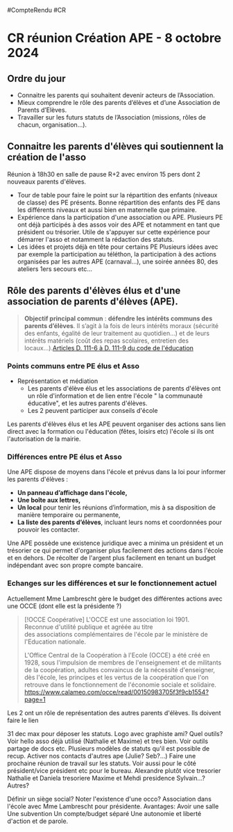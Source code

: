 #CompteRendu
#CR
# CR réunion Création APE - 8 octobre 2024
## Ordre du jour
- Connaitre les parents qui souhaitent devenir acteurs de l’Association.
- Mieux comprendre le rôle des parents d’élèves et d’une Association de Parents d’Elèves.
- Travailler sur les futurs statuts de l’Association (missions, rôles de chacun, organisation...).

## Connaitre les parents d'élèves qui soutiennent la création de l'asso
Réunion à 18h30 en salle de pause R+2 avec environ 15 pers dont 2 nouveaux parents d'élèves.

- Tour de table pour faire le point sur la répartition des enfants (niveaux de classe) des PE présents.
	Bonne répartition des enfants des PE dans les différents niveaux et aussi bien en maternelle que primaire.
- Expérience dans la participation d'une association ou APE.
	Plusieurs PE ont déjà participés à des assos voir des APE et notamment en tant que président ou trésorier. 
	Utile de s'appuyer sur cette expérience pour démarrer l'asso et notamment la rédaction des statuts.
- Les idées et projets déjà en tête pour certains PE
	Plusieurs idées avec par exemple la participation au téléthon, la participation à des actions organisées par les autres APE (carnaval...), une soirée années 80, des ateliers 1ers secours etc...

## Rôle des parents d'élèves élus et d'une association de parents d'élèves (APE).

>**Objectif principal commun** : **défendre les intérêts communs des parents d’élèves**. Il s’agit à la fois de leurs intérêts moraux (sécurité des enfants, égalité de leur traitement au quotidien…) et de leurs intérêts matériels (coût des repas scolaires, entretien des locaux…).[Articles D. 111-6 à D. 111-9 du code de l'éducation](https://www.legifrance.gouv.fr/codes/id/LEGISCTA000006182458/)
### Points communs entre PE élus et Asso
- Représentation et médiation
	- Les parents d'élève élus et les associations de parents d'élèves ont un rôle d'information et de lien entre l'école " la communauté éducative", et les autres parents d'élèves.
	- Les 2 peuvent participer aux conseils d'école

Les parents d'élèves élus et les APE peuvent organiser des actions sans lien direct avec la formation ou l'éducation (fêtes, loisirs etc) l'école si ils ont l'autorisation de la mairie.
### Différences entre PE élus et Asso

Une APE dispose de moyens dans l'école et prévus dans la loi pour informer les parents d'élèves :
- **Un panneau d’affichage dans l'école,**
- **Une boîte aux lettres,**
- **Un local** pour tenir les réunions d’information, mis à sa disposition de manière temporaire ou permanente,
- **La liste des parents d’élèves**, incluant leurs noms et coordonnées pour pouvoir les contacter.

Une APE possède une existence juridique avec a minima un président et un trésorier ce qui permet d'organiser plus facilement des actions dans l'école et en dehors. De récolter de l'argent plus facilement en tenant un budget indépendant avec son propre compte bancaire.

### Echanges sur les différences et sur le fonctionnement actuel
Actuellement Mme Lambrescht gère le budget des différentes actions avec une OCCE (dont elle est la présidente ?)

> [!OCCE Coopérative]
> L'OCCE est une association loi 1901.  
> Reconnue d'utilité publique et agréée au titre des associations complémentaires de l'école par le ministère de l'Education nationale.
> 
> L'Office Central de la Coopération à l'Ecole (OCCE) a été créé en 1928, sous l'impulsion de membres de l'enseignement et de militants de la coopération, adultes convaincus de la nécessité d'enseigner, dès l'école, les principes et les vertus de la coopération que l'on retrouve dans le fonctionnement de l'économie sociale et solidaire.
> https://www.calameo.com/occe/read/00150983705f3f9cb1554?page=1




Les 2 ont un rôle de représentation des autres parents d'élèves. Ils doivent faire le lien

31 dec max pour déposer les statuts.
Logo avec graphiste ami?
Quel outils? Voir hello asso déjà utilisé (Nathalie et Maxime) et tres bien.
Voir outils partage de docs etc.
Plusieurs modèles de statuts qu'il est possible de recup.
Activer nos contacts d'autres ape (Julie? Seb?...)
Faire une prochaine réunion de travail sur les statuts. 
Voir aussi pour le côté président/vice président etc pour le bureau.
Alexandre plutôt vice tresorier
Nathalie et Daniela tresoriere
Maxime et Mehdi presidence
Sylvain...?
Autres?

Définir un siège social?
Noter l'existence d'une occo? Association dans l'école avec Mme Lambrescht pour présidente. 
Avantages:
 Avoir une salle
 Une subvention
 Un compte/budget séparé 
 Une autonomie et liberté d'action et de parole.
 



